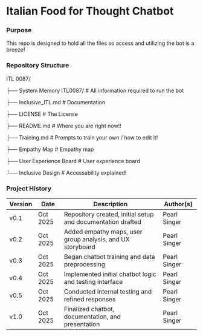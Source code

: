 # Italian Food for Thought Chatbot


### Purpose

This repo is designed to hold all the files so access and utilizing the bot is a breeze!


### Repository Structure 

ITL 0087/

├── System Memory ITL0087/      # All information required to run the bot

├── Inclusive_ITL.md            # Documentation 

├── LICENSE                     # The License

├── README.md                   # Where you are right now!!

├── Training.md                 # Prompts to train your own / how to edit it!

├── Empathy Map                 # Empathy map

├── User Experience Board       # User experience board

└── Inclusive Design            # Accessability explained!


### Project History

| Version | Date | Description | Author(s) |
|--------------|-----------|------------------|----------------|
| v0.1 | Oct 2025 | Repository created, initial setup and documentation drafted | Pearl Singer |
| v0.2 | Oct 2025 | Added empathy maps, user group analysis, and UX storyboard  | Pearl Singer |
| v0.3 | Oct 2025 | Began chatbot training and data preprocessing               | Pearl Singer |
| v0.4 | Oct 2025 | Implemented initial chatbot logic and testing interface     | Pearl Singer |
| v0.5 | Oct 2025 | Conducted internal testing and refined responses            | Pearl Singer |
| v1.0 | Oct 2025 | Finalized chatbot, documentation, and presentation          | Pearl Singer |